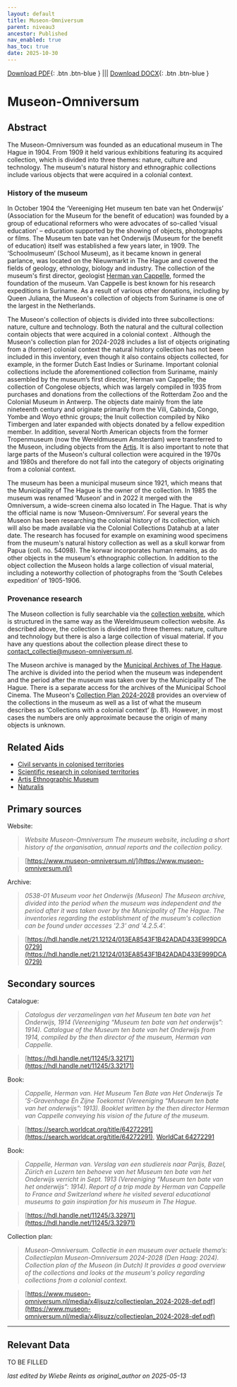 ```yaml
---
layout: default
title: Museon-Omniversum
parent: niveau3
ancestor: Published
nav_enabled: true
has_toc: true
date: 2025-10-30
--- 
```



[Download PDF](https://raw.githubusercontent.com/colonial-heritage/research-guides-dev/refs/heads/main/EXPORTS/published/PDF/niveau3/English/Museon.pdf){: .btn .btn-blue } |||    [Download DOCX](https://raw.githubusercontent.com/colonial-heritage/research-guides-dev/refs/heads/main/EXPORTS/published/DOCX/niveau3/English/Museon.docx){: .btn .btn-blue }


# Museon-Omniversum


## Abstract

The Museon-Omniversum was founded as an educational museum in The Hague in 1904. From 1909 it held various exhibitions featuring its acquired collection, which is divided into three themes: nature, culture and technology. The museum's natural history and ethnographic collections include various objects that were acquired in a colonial context.

### History of the museum 

In October 1904 the ‘Vereeniging Het museum ten bate van het Onderwijs’ (Association for the Museum for the benefit of education) was founded by a group of educational reformers who were advocates of so-called ‘visual education’ – education supported by the showing of objects, photographs or films. The Museum ten bate van het Onderwijs (Museum for the benefit of education) itself was established a few years later, in 1909. The ‘Schoolmuseum’ (School Museum), as it became known in general parlance, was located on the Nieuwmarkt in The Hague and covered the fields of geology, ethnology, biology and industry. The collection of the museum's first director, geologist [Herman van Cappelle](http://www.wikidata.org/entity/Q2659534), formed the foundation of the museum. Van Cappelle is best known for his research expeditions in Suriname. As a result of various other donations, including by Queen Juliana, the Museon's collection of objects from Suriname is one of the largest in the Netherlands.

The Museon's collection of objects is divided into three subcollections: nature, culture and technology. Both the natural and the cultural collection contain objects that were acquired in a colonial context . Although the Museon's collection plan for 2024-2028 includes a list of objects originating from a (former) colonial context the natural history collection has not been included in this inventory, even though it also contains objects collected, for example, in the former Dutch East Indies or Suriname. Important colonial collections include the aforementioned collection from Suriname, mainly assembled by the museum’s first director, Herman van Cappelle; the collection of Congolese objects, which was largely compiled in 1935 from purchases and donations from the collections of the Rotterdam Zoo and the Colonial Museum in Antwerp. The objects date mainly from the late nineteenth century and originate primarily from the Vili, Cabinda, Congo, Yombe and Woyo ethnic groups; the Inuit collection compiled by Niko Timbergen and later expanded with objects donated by a fellow expedition member. In addition, several North American objects from the former Tropenmuseum (now the Wereldmuseum Amsterdam) were transferred to the Museon, including objects from the [Artis](https://app.colonialcollections.nl/nl/research-aids/https%3A%2F%2Fn2t%252Enet%2Fark%3A%2F27023%2F44a7a61d62ca8589d6a93e6fde593593). It is also important to note that large parts of the Museon's cultural collection were acquired in the 1970s and 1980s and therefore do not fall into the category of objects originating from a colonial context.

The museum has been a municipal museum since 1921, which means that the Municipality of The Hague is the owner of the collection. In 1985 the museum was renamed ‘Museon’ and in 2022 it merged with the Omniversum, a wide-screen cinema also located in The Hague. That is why the official name is now ‘Museon-Omniversum’. For several years the Museon has been researching the colonial history of its collection, which will also be made available via the Colonial Collections Datahub at a later date. The research has focused for example on examining wood specimens from the museum's natural history collection as well as a skull korwar from Papua (coll. no. 54098). The korwar incorporates human remains, as do other objects in the museum's ethnographic collection. In addition to the object collection the Museon holds a large collection of visual material, including a noteworthy collection of photographs from the ‘South Celebes expedition’ of 1905-1906.

### Provenance research

The Museon collection is fully searchable via the [collection website](https://cc.museon-omniversum.nl/#/query/aa7bc606-74fd-43ad-97e6-5cdff4e3fb47), which is structured in the same way as the Wereldmuseum collection website. As described above, the collection is divided into three themes: nature, culture and technology but there is also a large collection of visual material. If you have any questions about the collection please direct these to [contact_collectie@museon-omniversum.nl](mailto:contact_collectie@museon-omniversum.nl).

The Museon archive is managed by the [Municipal Archives of The Hague](https://hdl.handle.net/21.12124/013EA8543F1B42ADAD433E999DCA0729). The archive is divided into the period when the museum was independent and the period after the museum was taken over by the Municipality of The Hague. There is a separate access for the archives of the Municipal School Cinema. The Museon's [Collection Plan 2024-2028](https://www.museon-omniversum.nl/media/x4ljsuzz/collectieplan_2024-2028-def.pdf) provides an overview of the collections in the museum as well as  a list of what the museum describes as ‘Collections with a colonial context’ (p. 81). However, in most cases the numbers are only approximate because the origin of many objects is unknown.


## Related Aids

 - [Civil servants in colonised territories](niveau2/English/CivilServants_20240316.yml)  
 - [Scientific research in colonised territories](niveau2/English/Science_20240821.yml)  
 - [Artis Ethnographic Museum](niveau3/English/EMArtis_20240712.yml)  
 - [Naturalis](niveau3/English/Naturalis_20270710.yml)  

## Primary sources

Website:
  > *Website Museon-Omniversum*
  > _The museum website, including a short history of the organisation, annual reports and the collection policy._  

  > [https://www.museon-omniversum.nl/](https://www.museon-omniversum.nl/)

Archive:
  > *0538-01 Museum voor het Onderwijs (Museon)*
  > _The Museon archive, divided into the period when the museum was independent and the period after it was taken over by the Municipality of The Hague. The inventories regarding the establishment of the museum's collection can be found under accesses '2.3' and '4.2.5.4'._  

  > [https://hdl.handle.net/21.12124/013EA8543F1B42ADAD433E999DCA0729](https://hdl.handle.net/21.12124/013EA8543F1B42ADAD433E999DCA0729)

## Secondary sources

Catalogue:
  > *Catalogus der verzamelingen van het Museum ten bate van het Onderwijs, 1914 (Vereeniging “Museum ten bate van het onderwijs”: 1914).*
  > _Catalogue of the Museum ten bate van het Onderwijs from 1914, compiled by the then director of the museum, Herman van Cappelle._  

  > [https://hdl.handle.net/11245/3.32171](https://hdl.handle.net/11245/3.32171)

Book:
  > *Cappelle, Herman van. Het Museum Ten Bate van Het Onderwijs Te ’S-Gravenhage En Zijne Toekomst (Vereeniging “Museum ten bate van het onderwijs”: 1913).*
  > _Booklet written by the then director Herman van Cappelle conveying his vision of the future of the museum._  

  > [https://search.worldcat.org/title/64272291](https://search.worldcat.org/title/64272291), [WorldCat 64272291](https://search.worldcat.org/title/64272291)

Book:
  > *Cappelle, Herman van. Verslag van een studiereis naar Parijs, Bazel, Zürich en Luzern ten behoeve van het Museum ten bate van het Onderwijs verricht in Sept. 1913 (Vereeniging “Museum ten bate van het onderwijs”: 1914).*
  > _Report of a trip made by Herman van Cappelle to France and Switzerland where he visited several educational museums to gain inspiration for his museum in The Hague._  

  > [https://hdl.handle.net/11245/3.32971](https://hdl.handle.net/11245/3.32971)

Collection plan:
  > *Museon-Omniversum. Collectie in een museum over actuele thema’s: Collectieplan Museon-Omniversum 2024-2028 (Den Haag: 2024).*
  > _Collection plan of the Museon (in Dutch) It provides a good overview of the collections and looks at the museum's policy regarding collections from a colonial context._  

  > [https://www.museon-omniversum.nl/media/x4ljsuzz/collectieplan_2024-2028-def.pdf](https://www.museon-omniversum.nl/media/x4ljsuzz/collectieplan_2024-2028-def.pdf)



---
## Relevant Data 
TO BE FILLED

_last edited by Wiebe Reints as original_author on 2025-05-13_
        